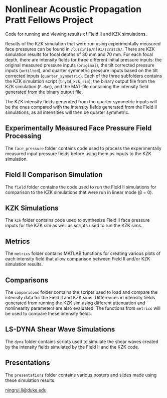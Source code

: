 # Nonlinear Acoustic Propagation Pratt Fellows Project
Code for running and viewing results of Field II and KZK simulations.

Results of the KZK simulation that were run using experimentally measured face pressures can be found in `/luscinia/nl91/scratch/`.
There are KZK simulation results for focal depths of 30 mm and 70 mm. For each focal depth, there are intensity fields for three different initial pressure inputs: the original measured pressure inputs (`original`), the tilt corrected pressure inputs (`untilted`), and quarter symmetric pressure inputs based on the tilt corrected inputs (`quarter_symmetric`). Each of the three subfolders contains the KZK simulation script (`try3d_kzk_sim`), the binary output file from the KZK simulation (`P.dat`), and the MAT-file containing the intensity field generated from the binary output file.

The KZK intensity fields generated from the quarter symmetric inputs will be the ones compared with the intensity fields generated from the Field II simulations, as all intensities will then be quarter symmetric.

## Experimentally Measured Face Pressure Field Processing
The `face_pressure` folder contains code used to process the experimentally measured input pressure fields before using them as inputs to the KZK simulation.

## Field II Comparison Simulation
The `field` folder contains the code used to run the Field II simulations for comparison to the KZK simulations that were run in linear mode (β = 0).

## KZK Simulations
The `kzk` folder contains code used to synthesize Field II face pressure inputs for the KZK sim as well as scripts used to run the KZK sims.

## Metrics
The `metrics` folder contains MATLAB functions for creating various plots of each intensity field that allow comparison between Field II and/or KZK simulation results.

## Comparisons
The `comparisons` folder contains the scripts used to load and compare the intensity data for the Field II and KZK sims. Differences in intensity fields generated from running the KZK sim using different attenuation and nonlinearity parameters are also evaluated. The functions from `metrics` will be used to compare these intensity fields.

## LS-DYNA Shear Wave Simulations
The `dyna` folder contains scripts used to simulate the shear waves created by the intensity fields simulated by the Field II and the KZK code.

## Presentations
The `presentations` folder contains various posters and slides made using these simulation results.

ningrui.li@duke.edu
